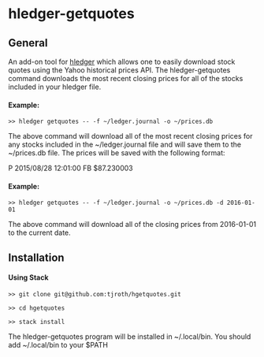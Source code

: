 # hledger-getquotes

## General

An add-on tool for [hledger](http://hledger.org) which allows one to easily download stock quotes using the Yahoo historical prices API.  The hledger-getquotes command downloads the most recent closing prices for all of the stocks included in your hledger file.

#### Example:
    >> hledger getquotes -- -f ~/ledger.journal -o ~/prices.db

The above command will download all of the most recent closing prices for any stocks included in the ~/ledger.journal file and will save them to the ~/prices.db file.  The prices will be saved with the following format:

P 2015/08/28 12:01:00 FB $87.230003

#### Example:
    >> hledger getquotes -- -f ~/ledger.journal -o ~/prices.db -d 2016-01-01

The above command will download all of the closing prices from 2016-01-01 to the current date.


## Installation

#### Using Stack

    >> git clone git@github.com:tjroth/hgetquotes.git

    >> cd hgetquotes

    >> stack install

The hledger-getquotes program will be installed in ~/.local/bin.  You should add ~/.local/bin to your $PATH
